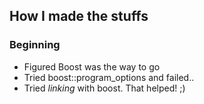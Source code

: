 ## How I made the stuffs

### Beginning

* Figured Boost was the way to go
* Tried boost::program_options and failed..
* Tried *linking* with boost. That helped! ;)